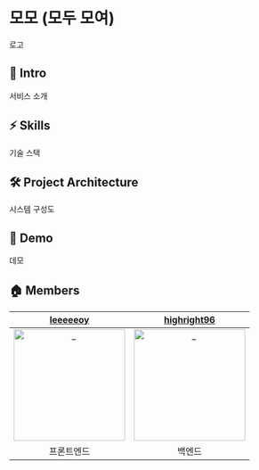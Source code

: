 # 모모 (모두 모여)

로고

## 🚀 Intro

서비스 소개

## ⚡️ Skills

기술 스택

## 🛠 Project Architecture

시스템 구성도

## 🎥 Demo

데모

## 🏠 Members

|            [leeeeeoy](https://github.com/leeeeeoy)             |            [highright96](https://github.com/highright96)             |  
| :----------------------------------------------------------: | :----------------------------------------------------------: 
| <img src="https://avatars.githubusercontent.com/u/63850050?v=4" width=200px alt="_"/> | <img src="https://user-images.githubusercontent.com/55661631/141674899-d7496769-6736-47ee-a0cc-2c631520790a.jpg" width=200px alt="_"/> 
|                         프론트엔드                         |                        백엔드                         |  

